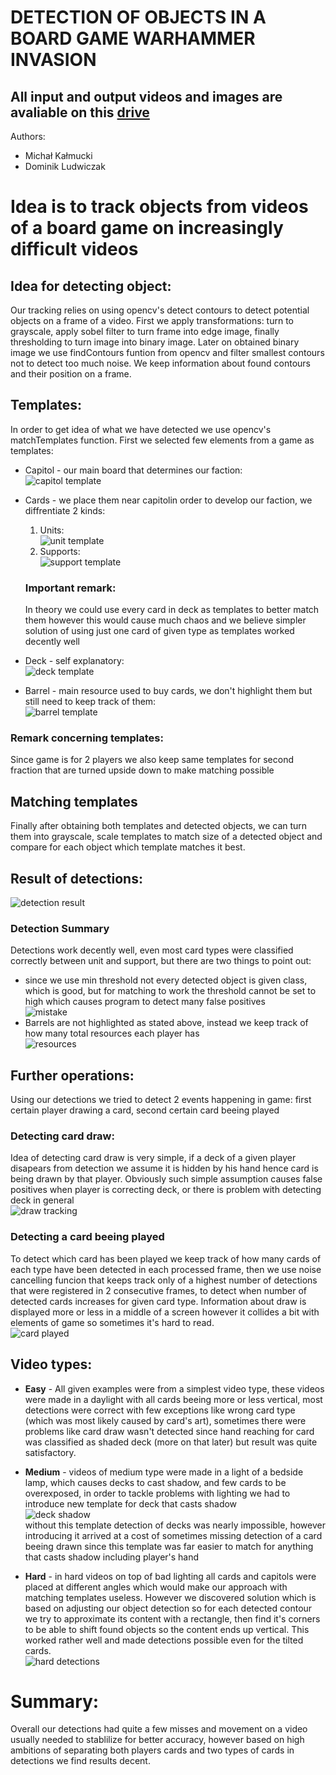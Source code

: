 # DETECTION OF OBJECTS IN A BOARD GAME WARHAMMER INVASION

## All input and output videos and images are avaliable on this [drive](https://drive.google.com/drive/folders/1JzSkbbhrKlqEWeQcbRlIuNuAWMYDobcy)

Authors:<br>

- Michał Kałmucki
- Dominik Ludwiczak

# Idea is to track objects from videos of a board game on increasingly difficult videos

## Idea for detecting object:

Our tracking relies on using opencv's detect contours to detect potential objects on a frame of a video. First we apply transformations: turn to grayscale, apply sobel filter to turn frame into edge image, finally thresholding to turn image into binary image. Later on obtained binary image we use findContours funtion from opencv and filter smallest contours not to detect too much noise. We keep information about found contours and their position on a frame.

## Templates:

In order to get idea of what we have detected we use opencv's matchTemplates function. First we selected few elements from a game as templates:

- Capitol - our main board that determines our faction:<br>
  ![capitol template](templates/capitol_template.png)
- Cards - we place them near capitolin order to develop our faction, we diffrentiate 2 kinds:

  1. Units:<br>
     ![unit template](templates/unit_template.png)
  2. Supports:<br>
     ![support template](templates/support_template.png)

  ### Important remark:

  In theory we could use every card in deck as templates to better match them however this would cause much chaos and we believe simpler solution of using just one card of given type as templates worked decently well

- Deck - self explanatory:<br>
  ![deck template](templates/deck_template.png)

- Barrel - main resource used to buy cards, we don't highlight them but still need to keep track of them:<br>
  ![barrel template](templates/barrel_template.png)

### Remark concerning templates:

Since game is for 2 players we also keep same templates for second fraction that are turned upside down to make matching possible

## Matching templates

Finally after obtaining both templates and detected objects, we can turn them into grayscale, scale templates to match size of a detected object and compare for each object which template matches it best.

## Result of detections:<br>

![detection result](screenshots/first_detections.png)<br>

### Detection Summary

Detections work decently well, even most card types were classified correctly between unit and support, but there are two things to point out:

- since we use min threshold not every detected object is given class, which is good, but for matching to work the threshold cannot be set to high which causes program to detect many false positives<br>
  ![mistake](screenshots/mistakes.png)
- Barrels are not highlighted as stated above, instead we keep track of how many total resources each player has<br>
  ![resources](screenshots/tracking_resources.png)

## Further operations:

Using our detections we tried to detect 2 events happening in game: first certain player drawing a card, second certain card beeing played

### Detecting card draw:

Idea of detecting card draw is very simple, if a deck of a given player disapears from detection we assume it is hidden by his hand hence card is being drawn by that player. Obviously such simple assumption causes false positives when player is correcting deck, or there is problem with detecting deck in general<br>
![draw tracking](screenshots/tracking_draw.png)

### Detecting a card beeing played

To detect which card has been played we keep track of how many cards of each type have been detected in each processed frame, then we use noise cancelling funcion that keeps track only of a highest number of detections that were registered in 2 consecutive frames, to detect when number of detected cards increases for given card type. Information about draw is displayed more or less in a middle of a screen however it collides a bit with elements of game so sometimes it's hard to read.<br>
![card played](screenshots/card_played.png)

## Video types:

- **Easy** - All given examples were from a simplest video type, these videos were made in a daylight with all cards beeing more or less vertical, most detections were correct with few exceptions like wrong card type (which was most likely caused by card's art), sometimes there were problems like card draw wasn't detected since hand reaching for card was classified as shaded deck (more on that later) but result was quite satisfactory.
- **Medium** - videos of medium type were made in a light of a bedside lamp, which causes decks to cast shadow, and few cards to be overexposed, in order to tackle problems with lighting we had to introduce new template for deck that casts shadow<br>
  ![deck shadow](templates/deck_shadow_template.png)<br>
  without this template detection of decks was nearly impossible, however introducing it arrived at a cost of sometimes missing detection of a card beeing drawn since this template was far easier to match for anything that casts shadow including player's hand

- **Hard** - in hard videos on top of bad lighting all cards and capitols were placed at different angles which would make our approach with matching templates useless. However we discovered solution which is based on adjusting our object detection so for each detected contour we try to approximate its content with a rectangle, then find it's corners to be able to shift found objects so the content ends up vertical. This worked rather well and made detections possible even for the tilted cards.<br>
  ![hard detections](screenshots/hard_detections.png)

# Summary:

Overall our detections had quite a few misses and movement on a video usually needed to stablilize for better accuracy, however based on high ambitions of separating both players cards and two types of cards in detections we find results decent.
